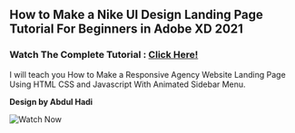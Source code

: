 ## How to Make a Nike UI Design Landing Page Tutorial For Beginners in Adobe XD 2021
### Watch The Complete Tutorial : [Click Here!](https://youtu.be/873IsN5cVew)

I will teach you How to Make a Responsive Agency Website Landing Page Using HTML CSS and Javascript With Animated Sidebar Menu.

<b>Design by Abdul Hadi</b>

![Watch Now](https://youtu.be/873IsN5cVew)
